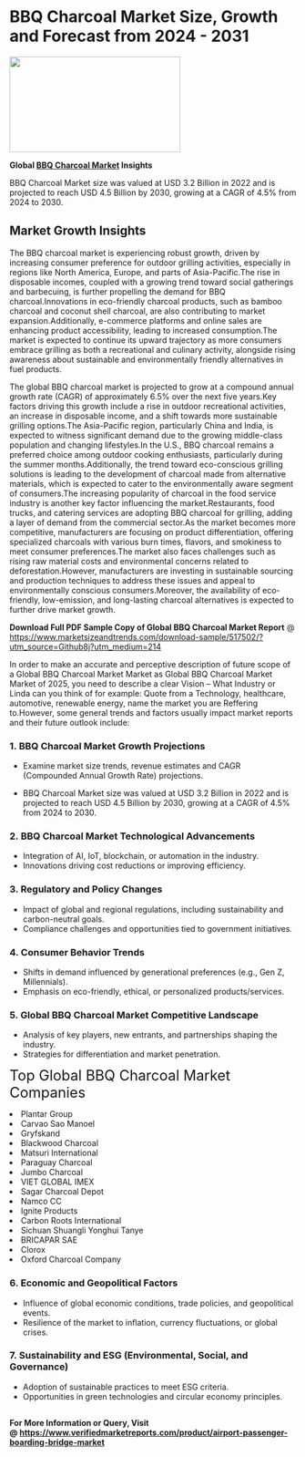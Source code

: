 <H1>BBQ Charcoal Market Size, Growth and Forecast from 2024 - 2031</H1><img class="aligncenter size-medium wp-image-584254" src="https://thirdeyenews.in/wp-content/uploads/2024/09/Global-Market-Research-300x168.jpeg" alt="" width="300" height="168" /><p><strong>Global&nbsp;<a href="https://www.marketsizeandtrends.com/download-sample/517502/?utm_source=Github8j?utm_medium=214">BBQ Charcoal Market</a> Insights</strong></p><p>BBQ Charcoal Market size was valued at USD 3.2 Billion in 2022 and is projected to reach USD 4.5 Billion by 2030, growing at a CAGR of 4.5% from 2024 to 2030.</p><p><h2>Market Growth Insights</h2> <p>The BBQ charcoal market is experiencing robust growth, driven by increasing consumer preference for outdoor grilling activities, especially in regions like North America, Europe, and parts of Asia-Pacific.The rise in disposable incomes, coupled with a growing trend toward social gatherings and barbecuing, is further propelling the demand for BBQ charcoal.Innovations in eco-friendly charcoal products, such as bamboo charcoal and coconut shell charcoal, are also contributing to market expansion.Additionally, e-commerce platforms and online sales are enhancing product accessibility, leading to increased consumption.The market is expected to continue its upward trajectory as more consumers embrace grilling as both a recreational and culinary activity, alongside rising awareness about sustainable and environmentally friendly alternatives in fuel products.</p> <p>The global BBQ charcoal market is projected to grow at a compound annual growth rate (CAGR) of approximately 6.5% over the next five years.Key factors driving this growth include a rise in outdoor recreational activities, an increase in disposable income, and a shift towards more sustainable grilling options.The Asia-Pacific region, particularly China and India, is expected to witness significant demand due to the growing middle-class population and changing lifestyles.In the U.S., BBQ charcoal remains a preferred choice among outdoor cooking enthusiasts, particularly during the summer months.Additionally, the trend toward eco-conscious grilling solutions is leading to the development of charcoal made from alternative materials, which is expected to cater to the environmentally aware segment of consumers.The increasing popularity of charcoal in the food service industry is another key factor influencing the market.Restaurants, food trucks, and catering services are adopting BBQ charcoal for grilling, adding a layer of demand from the commercial sector.As the market becomes more competitive, manufacturers are focusing on product differentiation, offering specialized charcoals with various burn times, flavors, and smokiness to meet consumer preferences.The market also faces challenges such as rising raw material costs and environmental concerns related to deforestation.However, manufacturers are investing in sustainable sourcing and production techniques to address these issues and appeal to environmentally conscious consumers.Moreover, the availability of eco-friendly, low-emission, and long-lasting charcoal alternatives is expected to further drive market growth.<p><span class=""><strong>Download Full PDF Sample Copy of Global BBQ Charcoal Market Report</strong> @ <a href="https://www.marketsizeandtrends.com/download-sample/517502/?utm_source=Github8j?utm_medium=214" target="_blank">https://www.marketsizeandtrends.com/download-sample/517502/?utm_source=Github8j?utm_medium=214</a></span></p><p>In order to make an accurate and perceptive description of future scope of a Global&nbsp;BBQ Charcoal Market Market as Global&nbsp;BBQ Charcoal Market Market of 2025, you need to describe a clear Vision &ndash; What Industry or Linda can you think of for example: Quote from a Technology, healthcare, automotive, renewable energy, name the market you are Reffering to.However, some general trends and factors usually impact market reports and their future outlook include:</p><h3>1.&nbsp;<strong>BBQ Charcoal Market Growth Projections</strong></h3><ul><li>Examine market size trends, revenue estimates and CAGR (Compounded Annual Growth Rate) projections.</li><li><p>BBQ Charcoal Market size was valued at USD 3.2 Billion in 2022 and is projected to reach USD 4.5 Billion by 2030, growing at a CAGR of 4.5% from 2024 to 2030.</p></li></ul><h3>2.&nbsp;<strong>BBQ Charcoal Market Technological Advancements</strong></h3><ul><li>Integration of AI, IoT, blockchain, or automation in the industry.</li><li>Innovations driving cost reductions or improving efficiency.</li></ul><h3>3.&nbsp;<strong>Regulatory and Policy Changes</strong></h3><ul><li>Impact of global and regional regulations, including sustainability and carbon-neutral goals.</li><li>Compliance challenges and opportunities tied to government initiatives.</li></ul><h3>4.&nbsp;<strong>Consumer Behavior Trends</strong></h3><ul><li>Shifts in demand influenced by generational preferences (e.g., Gen Z, Millennials).</li><li>Emphasis on eco-friendly, ethical, or personalized products/services.</li></ul><h3>5.&nbsp;<strong>Global BBQ Charcoal Market Competitive Landscape</strong></h3><ul><li>Analysis of key players, new entrants, and partnerships shaping the industry.</li><li>Strategies for differentiation and market penetration.</li></ul><p data-pm-slice="1 1 []"><span style="color: inherit; font-family: inherit; font-size: 25px;">Top Global BBQ Charcoal Market Companies</span></p><div class="" data-test-id=""><p><li>Plantar Group</li><li> Carvao Sao Manoel</li><li> Gryfskand</li><li> Blackwood Charcoal</li><li> Matsuri International</li><li> Paraguay Charcoal</li><li> Jumbo Charcoal</li><li> VIET GLOBAL IMEX</li><li> Sagar Charcoal Depot</li><li> Namco CC</li><li> Ignite Products</li><li> Carbon Roots International</li><li> Sichuan Shuangli Yonghui Tanye</li><li> BRICAPAR SAE</li><li> Clorox</li><li> Oxford Charcoal Company</li></p></div><h3>6.&nbsp;<strong>Economic and Geopolitical Factors</strong></h3><ul><li>Influence of global economic conditions, trade policies, and geopolitical events.</li><li>Resilience of the market to inflation, currency fluctuations, or global crises.</li></ul><h3>7.&nbsp;<strong>Sustainability and ESG (Environmental, Social, and Governance)</strong></h3><ul><li>Adoption of sustainable practices to meet ESG criteria.</li><li>Opportunities in green technologies and circular economy principles.</li></ul><h2><strong style="font-size: 14px;">For More Information or Query, Visit @&nbsp;</strong><a style="background-color: #ffffff; font-size: 14px;" href="https://www.marketsizeandtrends.com/report/bbq-charcoal-market/" target="_blank">https://www.verifiedmarketreports.com/product/airport-passenger-boarding-bridge-market</a></h2>